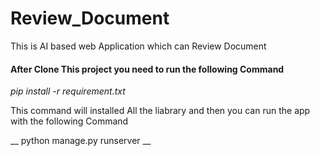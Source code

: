 # Review_Document
This is AI based web Application which can Review Document

#### After Clone This project you need to run the following Command
_pip install -r requirement.txt_

This command will installed All the liabrary and then you can run the app with the following Command

__ python manage.py runserver __
